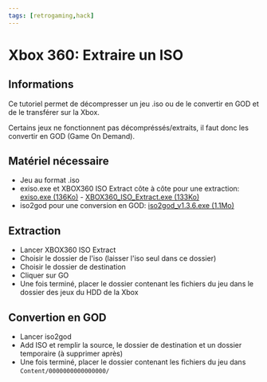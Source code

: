 ```yaml
---
tags: [retrogaming,hack]
---
```

# Xbox 360: Extraire un ISO

## Informations
Ce tutoriel permet de décompresser un jeu .iso ou de le convertir en GOD et de le transférer sur la Xbox.

Certains jeux ne fonctionnent pas décompréssés/extraits, il faut donc les convertir en GOD (Game On Demand).

## Matériel nécessaire
* Jeu au format .iso
* exiso.exe et XBOX360 ISO Extract côte à côte pour une extraction: [exiso.exe (136Ko)](/notes/files/games/xbox360_extract_iso/exiso.exe) - [XBOX360_ISO_Extract.exe (133Ko)](/notes/files/games/xbox360_extract_iso/XBOX360_ISO_Extract.exe)
* iso2god pour une conversion en GOD: [iso2god_v1.3.6.exe (1.1Mo)](/notes/files/games/xbox360_extract_iso/iso2god_v1.3.6.exe)

## Extraction
* Lancer XBOX360 ISO Extract
* Choisir le dossier de l'iso (laisser l'iso seul dans ce dossier)
* Choisir le dossier de destination
* Cliquer sur GO
* Une fois terminé, placer le dossier contenant les fichiers du jeu dans le dossier des jeux du HDD de la Xbox

## Convertion en GOD
* Lancer iso2god
* Add ISO et remplir la source, le dossier de destination et un dossier temporaire (à supprimer après)
* Une fois terminé, placer le dossier contenant les fichiers du jeu dans `Content/0000000000000000/`

